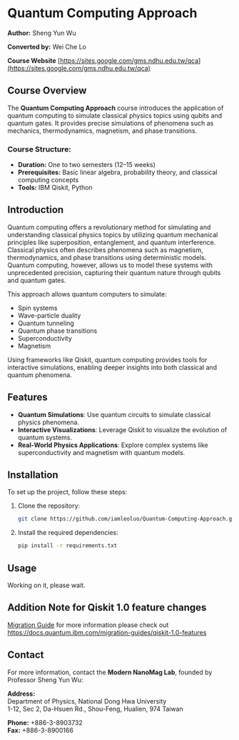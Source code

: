 # Quantum Computing Approach

**Author:** Sheng Yun Wu  

**Converted by:** Wei Che Lo 

**Course Website** [https://sites.google.com/gms.ndhu.edu.tw/qca](https://sites.google.com/gms.ndhu.edu.tw/qca)

## Course Overview

The **Quantum Computing Approach** course introduces the application of quantum computing to simulate classical physics topics using qubits and quantum gates. It provides precise simulations of phenomena such as mechanics, thermodynamics, magnetism, and phase transitions.

### Course Structure:
- **Duration:** One to two semesters (12–15 weeks)
- **Prerequisites:** Basic linear algebra, probability theory, and classical computing concepts
- **Tools:** IBM Qiskit, Python

## Introduction

Quantum computing offers a revolutionary method for simulating and understanding classical physics topics by utilizing quantum mechanical principles like superposition, entanglement, and quantum interference. Classical physics often describes phenomena such as magnetism, thermodynamics, and phase transitions using deterministic models. Quantum computing, however, allows us to model these systems with unprecedented precision, capturing their quantum nature through qubits and quantum gates.

This approach allows quantum computers to simulate:
- Spin systems
- Wave-particle duality
- Quantum tunneling
- Quantum phase transitions
- Superconductivity
- Magnetism

Using frameworks like Qiskit, quantum computing provides tools for interactive simulations, enabling deeper insights into both classical and quantum phenomena.

## Features

- **Quantum Simulations**: Use quantum circuits to simulate classical physics phenomena.
- **Interactive Visualizations**: Leverage Qiskit to visualize the evolution of quantum systems.
- **Real-World Physics Applications**: Explore complex systems like superconductivity and magnetism with quantum models.

## Installation

To set up the project, follow these steps:

1. Clone the repository:
    ```bash
    git clone https://github.com/iamleoluo/Quantum-Computing-Approach.git
    ```
2. Install the required dependencies:
    ```bash
    pip install -r requirements.txt
    ```
## Usage

Working on it, please wait.

## Addition Note for Qiskit 1.0 feature changes
[Migration Guide](qiskit1.0-feature-change.md)
for more information please check out https://docs.quantum.ibm.com/migration-guides/qiskit-1.0-features

## Contact

For more information, contact the **Modern NanoMag Lab**, founded by Professor Sheng Yun Wu:

**Address:**  
Department of Physics, National Dong Hwa University  
1-12, Sec 2, Da-Hsuen Rd., Shou-Feng, Hualien, 974 Taiwan

**Phone:** +886-3-8903732  
**Fax:** +886-3-8900166  
